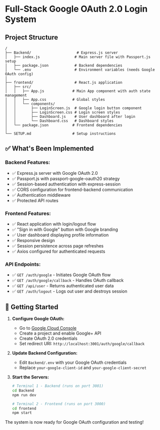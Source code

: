# Full-Stack Google OAuth 2.0 Login System

## Project Structure

```
/
├── Backend/                     # Express.js server
│   ├── index.js                # Main server file with Passport.js setup
│   ├── package.json            # Backend dependencies
│   └── .env                    # Environment variables (needs Google OAuth config)
│
├── frontend/                   # React.js application
│   ├── src/
│   │   ├── App.js             # Main App component with auth state management
│   │   ├── App.css            # Global styles
│   │   └── components/
│   │       ├── LoginScreen.js  # Google login button component
│   │       ├── LoginScreen.css # Login screen styles
│   │       ├── Dashboard.js    # User dashboard after login
│   │       └── Dashboard.css   # Dashboard styles
│   └── package.json           # Frontend dependencies
│
└── SETUP.md                   # Setup instructions
```

## ✅ What's Been Implemented

### Backend Features:
- ✅ Express.js server with Google OAuth 2.0
- ✅ Passport.js with passport-google-oauth20 strategy
- ✅ Session-based authentication with express-session
- ✅ CORS configuration for frontend-backend communication
- ✅ Authentication middleware
- ✅ Protected API routes

### Frontend Features:
- ✅ React application with login/logout flow
- ✅ "Sign in with Google" button with Google branding
- ✅ User dashboard displaying profile information
- ✅ Responsive design
- ✅ Session persistence across page refreshes
- ✅ Axios configured for authenticated requests

### API Endpoints:
- ✅ `GET /auth/google` - Initiates Google OAuth flow
- ✅ `GET /auth/google/callback` - Handles OAuth callback
- ✅ `GET /api/user` - Returns authenticated user data
- ✅ `GET /auth/logout` - Logs out user and destroys session

## 🚀 Getting Started

1. **Configure Google OAuth:**
   - Go to [Google Cloud Console](https://console.cloud.google.com/)
   - Create a project and enable Google+ API
   - Create OAuth 2.0 credentials
   - Set redirect URI: `http://localhost:3001/auth/google/callback`

2. **Update Backend Configuration:**
   - Edit `Backend/.env` with your Google OAuth credentials
   - Replace `your-google-client-id` and `your-google-client-secret`

3. **Start the Servers:**
   ```bash
   # Terminal 1 - Backend (runs on port 3001)
   cd Backend
   npm run dev
   
   # Terminal 2 - Frontend (runs on port 3000)
   cd frontend
   npm start
   

The system is now ready for Google OAuth configuration and testing!
